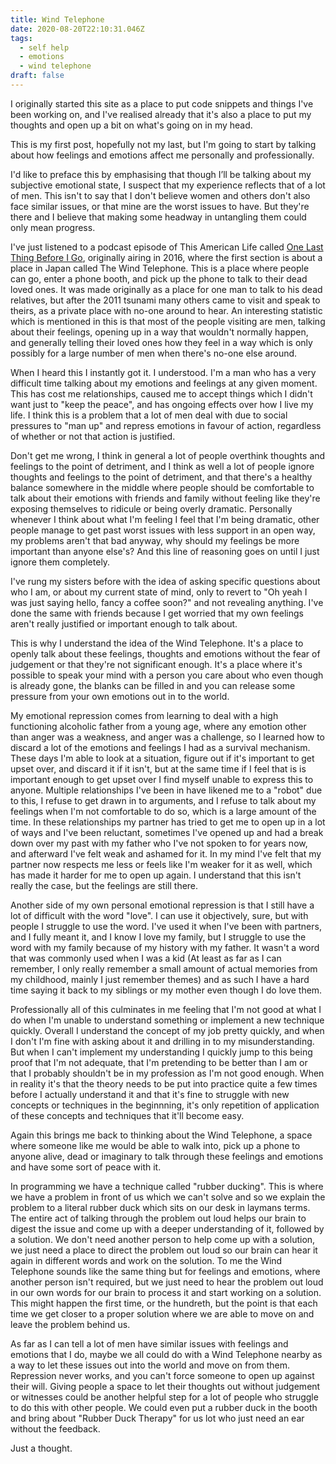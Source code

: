```yaml
---
title: Wind Telephone
date: 2020-08-20T22:10:31.046Z
tags:
  - self help
  - emotions
  - wind telephone
draft: false
---
```

I originally started this site as a place to put code snippets and things I've been working on, and I've realised already that it's also a place to put my thoughts and open up a bit on what's going on in my head. 

This is my first post, hopefully not my last, but I'm going to start by talking about how feelings and emotions affect me personally and professionally.

I'd like to preface this by emphasising  that though I’ll be talking about my subjective emotional state,  I suspect that my experience reflects that of a lot of men. This isn't to say that I don't believe women and others don't also face similar issues, or that mine are the worst issues to have. But they're there and I believe that making some headway in untangling them could only mean progress.

I've just listened to a podcast episode of This American Life called [One Last Thing Before I Go](https://www.thisamericanlife.org/597/one-last-thing-before-i-go-2016), originally airing in 2016, where the first section is about a place in Japan called The Wind Telephone. This is a place where people can go, enter a phone booth, and pick up the phone to talk to their dead loved ones. It was made originally as a place for one man to talk to his dead relatives, but after the 2011 tsunami many others came to visit and speak to theirs, as a private place with no-one around to hear. An interesting statistic which is mentioned in this is that most of the people visiting are men, talking about their feelings, opening up in a way that wouldn't normally happen, and generally telling their loved ones how they feel in a way which is only possibly for a large number of men when there's no-one else around.

When I heard this I instantly got it. I understood. I'm a man who has a very difficult time talking about my emotions and feelings at any given moment. This has cost me relationships, caused me to accept things which I didn't want just to "keep the peace", and has ongoing effects over how I live my life. I think this is a problem that a lot of men deal with due to social pressures to "man up" and repress emotions in favour of action, regardless of whether or not that action is justified.

Don't get me wrong, I think in general a lot of people overthink thoughts and feelings to the point of detriment, and I think as well a lot of people ignore thoughts and feelings to the point of detriment, and that there's a healthy balance somewhere in the middle where people should be comfortable to talk about their emotions with friends and family without feeling like they're exposing themselves to ridicule or being overly dramatic. Personally whenever I think about what I'm feeling I feel that I'm being dramatic, other people manage to get past worst issues with less support in an open way, my problems aren't that bad anyway, why should my feelings be more important than anyone else's? And this line of reasoning goes on until I just ignore them completely.

I've rung my sisters before with the idea of asking specific questions about who I am, or about my current state of mind, only to revert to "Oh yeah I was just saying hello, fancy a coffee soon?" and not revealing anything. I've done the same with friends because I get worried that my own feelings aren't really justified or important enough to talk about.

This is why I understand the idea of the Wind Telephone. It's a place to openly talk about these feelings, thoughts and emotions without the fear of judgement or that they're not significant enough. It's a place where it's possible to speak your mind with a person you care about who even though is already gone, the blanks can be filled in and you can release some pressure from your own emotions out in to the world.

My emotional repression comes from learning to deal with a high functioning alcoholic father from a young age, where any emotion other than anger was a weakness, and anger was a challenge, so I learned how to discard a lot of the emotions and feelings I had as a survival mechanism. These days I'm able to look at a situation, figure out if it's important to get upset over, and discard it if it isn't, but at the same time if I feel that is is important enough to get upset over I find myself unable to express this to anyone. Multiple relationships I've been in have likened me to a "robot" due to this, I refuse to get drawn in to arguments, and I refuse to talk about my feelings when I'm not comfortable to do so, which is a large amount of the time. In these relationships my partner has tried to get me to open up in a lot of ways and I've been reluctant, sometimes I've opened up and had a break down over my past with my father who I've not spoken to for years now, and afterward I've felt weak and ashamed for it. In my mind I've felt that my partner now respects me less or feels like I'm weaker for it as well, which has made it harder for me to open up again. I understand that this isn't really the case, but the feelings are still there.

Another side of my own personal emotional repression is that I still have a lot of difficult with the word "love". I can use it objectively, sure, but with people I struggle to use the word. I've used it when I've been with partners, and I fully meant it, and I know I love my family, but I struggle to use the word with my family because of my history with my father. It wasn't a word that was commonly used when I was a kid (At least as far as I can remember, I only really remember a small amount of actual memories from my childhood, mainly I just remember themes) and as such I have a hard time saying it back to my siblings or my mother even though I do love them.

Professionally all of this culminates in me feeling that I'm not good at what I do when I'm unable to understand something or implement a new technique quickly. Overall I understand the concept of my job pretty quickly, and when I don't I'm fine with asking about it and drilling in to my misunderstanding. But when I can't implement my understanding I quickly jump to this being proof that I'm not adequate, that I'm pretending to be better than I am or that I probably shouldn't be in my profession as I'm not good enough. When in reality it's that the theory needs to be put into practice quite a few times before I actually understand it and that it's fine to struggle with new concepts or techniques in the beginnning, it's only repetition of application of these concepts and techniques that it'll become easy.

Again this brings me back to thinking about the Wind Telephone, a space where someone like me would be able to walk into, pick up a phone to anyone alive, dead or imaginary to talk through these feelings and emotions and have some sort of peace with it.

In programming we have a technique called "rubber ducking". This is where we have a problem in front of us which we can't solve and so we explain the problem to a literal rubber duck which sits on our desk in laymans terms. The entire act of talking through the problem out loud helps our brain to digest the issue and come up with a deeper understanding of it, followed by a solution. We don't need another person to help come up with a solution, we just need a place to direct the problem out loud so our brain can hear it again in different words and work on the solution. To me the Wind Telephone sounds like the same thing but for feelings and emotions, where another person isn't required, but we just need to hear the problem out loud in our own words for our brain to process it and start working on a solution. This might happen the first time, or the hundreth, but the point is that each time we get closer to a proper solution where we are able to move on and leave the problem behind us.

As far as I can tell a lot of men have similar issues with feelings and emotions that I do, maybe we all could do with a Wind Telephone nearby as a way to let these issues out into the world and move on from them. Repression never works, and you can't force someone to open up against their will. Giving people a space to let their thoughts out without judgement or witnesses could be another helpful step for a lot of people who struggle to do this with other people. We could even put a rubber duck in the booth and bring about "Rubber Duck Therapy" for us lot who just need an ear without the feedback.

Just a thought.